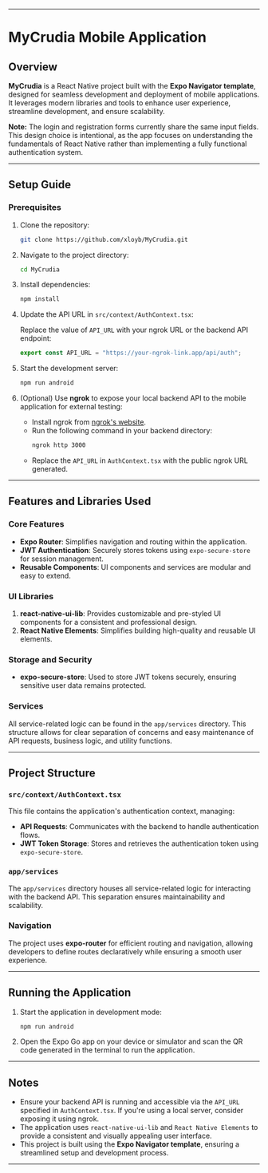
---

# MyCrudia Mobile Application

## Overview

**MyCrudia** is a React Native project built with the **Expo Navigator template**, designed for seamless development and deployment of mobile applications. It leverages modern libraries and tools to enhance user experience, streamline development, and ensure scalability.  

**Note:** The login and registration forms currently share the same input fields. This design choice is intentional, as the app focuses on understanding the fundamentals of React Native rather than implementing a fully functional authentication system.

---

## Setup Guide

### Prerequisites

1. Clone the repository:

   ```bash
   git clone https://github.com/xloyb/MyCrudia.git
   ```

2. Navigate to the project directory:

   ```bash
   cd MyCrudia
   ```

3. Install dependencies:

   ```bash
   npm install
   ```

4. Update the API URL in `src/context/AuthContext.tsx`:

   Replace the value of `API_URL` with your ngrok URL or the backend API endpoint:

   ```typescript
   export const API_URL = "https://your-ngrok-link.app/api/auth";
   ```

5. Start the development server:

   ```bash
   npm run android
   ```

6. (Optional) Use **ngrok** to expose your local backend API to the mobile application for external testing:
   - Install ngrok from [ngrok's website](https://ngrok.com/download).
   - Run the following command in your backend directory:
     ```bash
     ngrok http 3000
     ```
   - Replace the `API_URL` in `AuthContext.tsx` with the public ngrok URL generated.

---

## Features and Libraries Used

### Core Features

- **Expo Router**: Simplifies navigation and routing within the application.
- **JWT Authentication**: Securely stores tokens using `expo-secure-store` for session management.
- **Reusable Components**: UI components and services are modular and easy to extend.

### UI Libraries

1. **react-native-ui-lib**: Provides customizable and pre-styled UI components for a consistent and professional design.
2. **React Native Elements**: Simplifies building high-quality and reusable UI elements.

### Storage and Security

- **expo-secure-store**: Used to store JWT tokens securely, ensuring sensitive user data remains protected.

### Services

All service-related logic can be found in the `app/services` directory. This structure allows for clear separation of concerns and easy maintenance of API requests, business logic, and utility functions.

---

## Project Structure

### `src/context/AuthContext.tsx`

This file contains the application's authentication context, managing:
- **API Requests**: Communicates with the backend to handle authentication flows.
- **JWT Token Storage**: Stores and retrieves the authentication token using `expo-secure-store`.

### `app/services`

The `app/services` directory houses all service-related logic for interacting with the backend API. This separation ensures maintainability and scalability.

### Navigation

The project uses **expo-router** for efficient routing and navigation, allowing developers to define routes declaratively while ensuring a smooth user experience.

---

## Running the Application

1. Start the application in development mode:

   ```bash
   npm run android
   ```

2. Open the Expo Go app on your device or simulator and scan the QR code generated in the terminal to run the application.

---

## Notes

- Ensure your backend API is running and accessible via the `API_URL` specified in `AuthContext.tsx`. If you're using a local server, consider exposing it using ngrok.
- The application uses `react-native-ui-lib` and `React Native Elements` to provide a consistent and visually appealing user interface.
- This project is built using the **Expo Navigator template**, ensuring a streamlined setup and development process. 

---